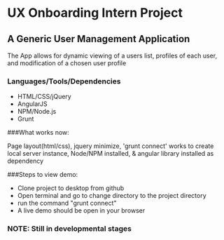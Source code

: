 # UX Onboarding Intern Project
## A Generic User Management Application

The App allows for dynamic viewing of a users list, profiles of each user, and modification of a chosen user profile

### Languages/Tools/Dependencies 
- HTML/CSS/jQuery
- AngularJS
- NPM/Node.js
- Grunt


###What works now:

Page layout(html/css), jquery minimize, 'grunt connect' works to create local server instance, Node/NPM installed, &amp; angular library installed as dependency


###Steps to view demo:
- Clone project to desktop from github
- Open terminal and go to change directory to the project directory
- run the command "grunt connect"
- A live demo should be open in your browser

### NOTE: Still in developmental stages 

